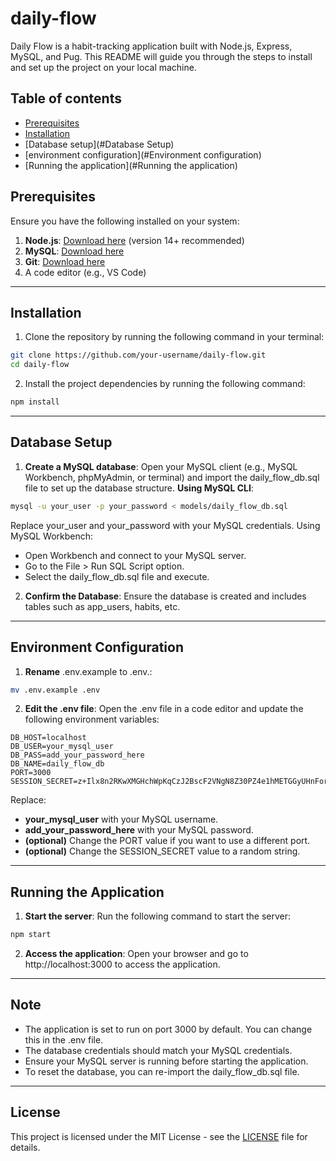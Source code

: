 # daily-flow
Daily Flow is a habit-tracking application built with Node.js, Express, MySQL, and Pug. This README will guide you through the steps to install and set up the project on your local machine.
## Table of contents
- [Prerequisites](#Prerequisites)
- [Installation](#Installation)
- [Database setup](#Database Setup)
- [environment configuration](#Environment configuration)
- [Running the application](#Running the application)
## Prerequisites
Ensure you have the following installed on your system:
1.	**Node.js**: [Download here](https://nodejs.org/) (version 14+ recommended)
2.	**MySQL**: [Download here](https://dev.mysql.com/downloads/mysql/)
3.	**Git**: [Download here](https://git-scm.com/downloads)
4.	A code editor (e.g., VS Code)
---
## Installation
1.	Clone the repository by running the following command in your terminal:
```bash
git clone https://github.com/your-username/daily-flow.git
cd daily-flow
```
2.	Install the project dependencies by running the following command:
```bash
npm install
```
---
## Database Setup
1.	**Create a MySQL database**:
Open your MySQL client (e.g., MySQL Workbench, phpMyAdmin, or terminal) and import the daily_flow_db.sql file to set up the database structure.
**Using MySQL CLI**: 
```bash
mysql -u your_user -p your_password < models/daily_flow_db.sql
```
Replace your_user and your_password with your MySQL credentials.
Using MySQL Workbench:
- Open Workbench and connect to your MySQL server. 
- Go to the File > Run SQL Script option. 
- Select the daily_flow_db.sql file and execute.
2.	**Confirm the Database**:
Ensure the database is created and includes tables such as app_users, habits, etc.
---
## Environment Configuration
1.	**Rename** .env.example to .env.:
```bash
mv .env.example .env
```
2.	**Edit the .env file**:
Open the .env file in a code editor and update the following environment variables:
```dotenv
DB_HOST=localhost
DB_USER=your_mysql_user
DB_PASS=add_your_password_here
DB_NAME=daily_flow_db
PORT=3000
SESSION_SECRET=z+Ilx8n2RKwXMGHchWpKqCzJ2BscF2VNgN8Z30PZ4e1hMETGGyUHnForzKOnA6vO
```
Replace:
- **your_mysql_user** with your MySQL username.
- **add_your_password_here** with your MySQL password.
- **(optional)** Change the PORT value if you want to use a different port.
- **(optional)** Change the SESSION_SECRET value to a random string.
---
## Running the Application
1.	**Start the server**:
Run the following command to start the server:
```bash
npm start
```
2.	**Access the application**:
Open your browser and go to http://localhost:3000 to access the application.
---
## Note
- The application is set to run on port 3000 by default. You can change this in the .env file.
- The database credentials should match your MySQL credentials.
- Ensure your MySQL server is running before starting the application.
- To reset the database, you can re-import the daily_flow_db.sql file.
---
## License
This project is licensed under the MIT License - see the [LICENSE](LICENSE) file for details.